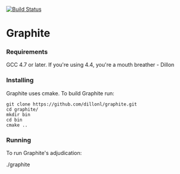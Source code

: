 [![Build Status](https://travis-ci.org/dillonl/graphite.svg?branch=master)](https://travis-ci.org/dillonl/graphite)

Graphite
====

### Requirements
GCC 4.7 or later.  If you're using 4.4, you're a mouth breather - Dillon 


### Installing
Graphite uses cmake. To build Graphite run:

```
git clone https://github.com/dillonl/graphite.git
cd graphite/
mkdir bin
cd bin
cmake ..

```

### Running

To run Graphite's adjudication:

./graphite

